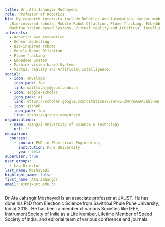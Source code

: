```yaml
---
title: Dr. Ata Jahangir Moshayedi
role: Professor of Robotics
bio: My research interests include Robotics and Automation, Sensor modelling
  ,Bio-inspired robots, Mobile Robot Olfaction, Plume Tracking, Embedded System,
  Machine vision-based Systems, Virtual reality and Artificial Intelligence.
interests:
  - Robotics and Automation
  - Sensor modelling
  - Bio-inspired robots
  - Mobile Robot Olfaction
  - Plume Tracking
  - Embedded System
  - Machine vision-based Systems
  - Virtual reality and Artificial Intelligence.
social:
  - icon: envelope
    icon_pack: fas
    link: mailto:ajm@jxust.edu.cn
  - icon: google-scholar
    icon_pack: ai
    link: https://scholar.google.com/citations?user=E-2mKPsAAAAJ&hl=en
  - icon: github
    icon_pack: fab
    link: https://github.com/drajm
organizations:
  - name: Jiangxi University of Science & Technology
    url: ""
education:
  courses:
    - course: PhD in Electrical Engineering
      institution: Pune University
      year: 2012
superuser: true
user_groups:
  - Lab Director
last_name: Moshayedi
highlight_name: false
first_name: Ata Jahangir
email: ajm@jxust.edu.cn
---
```

Dr Ata Jahangir Moshayedi is an associate professor at JXUST. He has done his PhD from Electronic Science from Savitribai Phule Pune University, India( 2015). He has been a member of various Societies like IEEE, Instrument Society of India as a Life Member, Lifetime Member of Speed Society of India, and editorial team of various conference and journals. [](https://scholar.google.com/citations?user=nLz_vcoAAAAJ&hl=en)
